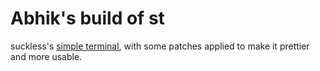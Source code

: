 # Abhik's build of st
suckless's [simple terminal](https://st.suckless.org/), with some patches applied to make it prettier and more usable.
